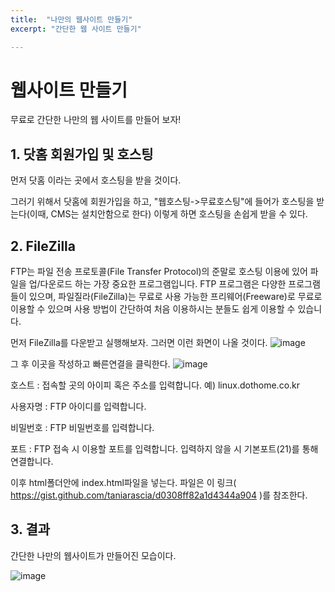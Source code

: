 ```yaml
---
title:  "나만의 웹사이트 만들기"
excerpt: "간단한 웹 사이트 만들기"

---
```

# 웹사이트 만들기
무료로 간단한 나만의 웹 사이트를 만들어 보자!



## 1. 닷홈 회원가입 및 호스팅
먼저 닷홈 이라는 곳에서 호스팅을 받을 것이다. 

그러기 위해서 닷홈에 회원가입을 하고, "웹호스팅->무료호스팅"에 들어가
호스팅을 받는다(이때, CMS는 설치안함으로 한다) 이렇게 하면 호스팅을
손쉽게 받을 수 있다. 


## 2. FileZilla
FTP는 파일 전송 프로토콜(File Transfer Protocol)의 준말로 호스팅 이용에 있어 파일을 업/다운로드 하는 가장 중요한 프로그램입니다. FTP 프로그램은 다양한 프로그램들이 있으며, 파일질라(FileZilla)는 무료로 사용 가능한 프리웨어(Freeware)로 무료로 이용할 수 있으며 사용 방법이 간단하여 처음 이용하시는 분들도 쉽게 이용할 수 있습니다. 

먼저 FileZilla를 다운받고 실행해보자. 그러면 이런 화면이 나올 것이다. 
![image](https://user-images.githubusercontent.com/48200520/82207227-73ed9f80-9944-11ea-9100-ed86cc7a4517.png)

그 후 이곳을 작성하고 빠른연결을 클릭한다.
![image](https://user-images.githubusercontent.com/48200520/82207408-bd3def00-9944-11ea-9c04-f0fdd17e0e76.png)

호스트 : 접속할 곳의 아이피 혹은 주소를 입력합니다. 예) linux.dothome.co.kr

사용자명 : FTP 아이디를 입력합니다.

비밀번호 : FTP 비밀번호를 입력합니다.

포트 : FTP 접속 시 이용할 포트를 입력합니다. 입력하지 않을 시 기본포트(21)를 통해 연결합니다.

이후 html폴더안에 index.html파일을 넣는다. 파일은 이 링크( https://gist.github.com/taniarascia/d0308ff82a1d4344a904 )를 참조한다. 

## 3. 결과
간단한 나만의 웹사이트가 만들어진 모습이다. 

![image](https://user-images.githubusercontent.com/48200520/82211499-e4e48580-994b-11ea-8760-fd778597b68f.png)
